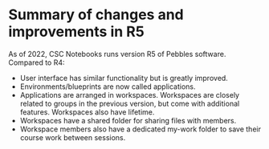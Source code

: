 # Summary of changes and improvements in R5

As of 2022, CSC Notebooks runs version R5 of Pebbles software. Compared to R4: 

* User interface has similar functionality but is greatly improved.
* Environments/blueprints are now called applications.
* Applications are arranged in workspaces. Workspaces are closely related to groups in the previous version, but come with additional features. Workspaces also have lifetime.
* Workspaces have a shared folder for sharing files with members.
* Workspace members also have a dedicated my-work folder to save their course work between sessions.

